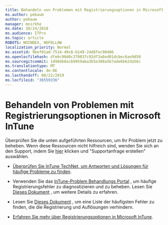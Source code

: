 ```yaml
---
title: Behandeln von Problemen mit Registrierungsoptionen in Microsoft InTune
ms.author: pebaum
author: pebaum
manager: mnirkhe
ms.date: 10/24/2018
ms.audience: ITPro
ms.topic: article
ROBOTS: NOINDEX, NOFOLLOW
localization_priority: Normal
ms.assetid: 9bef81ad-7514-49c8-b149-24d8fec90486
ms.openlocfilehash: dfe6c90d0c370037c92df3a8ed01dcbec6ae9d50
ms.sourcegitcommit: 1d98db8acb9959aba3b5e308a567ade6b62da56c
ms.translationtype: MT
ms.contentlocale: de-DE
ms.lasthandoff: 08/22/2019
ms.locfileid: "36559336"
---
```

# <a name="troubleshoot-issues-with-enrollment-options-microsoft-intune"></a>Behandeln von Problemen mit Registrierungsoptionen in Microsoft InTune

Überprüfen Sie die unten aufgeführten Ressourcen, um Ihr Problem jetzt zu beheben. Wenn diese Ressourcen nicht hilfreich sind, wenden Sie sich an den Support, indem Sie [hier](https://portal.azure.com/#blade/Microsoft_Intune_DeviceSettings/ExtensionLandingBlade/help) klicken und "Supportanfrage erstellen" auswählen. 
  
- [Überprüfen Sie InTune TechNet, um Antworten und Lösungen für häufige Probleme zu finden](https://social.technet.microsoft.com/Forums/home?category=microsoftintune&amp;filter=alltypes&amp;sort=lastpostdesc).
    
- Verwenden Sie das [InTune-Problem Behandlungs Portal](https://devicemanagement.microsoft.com/#blade/Microsoft_Intune_DeviceSettings/TroubleshootBlade) , um häufige Registrierungsfehler zu diagnostizieren und zu beheben. Lesen Sie [Dieses Dokument](https://docs.microsoft.com/intune/help-desk-operators) , um weitere Details zu erfahren. 
    
- Lesen Sie [Dieses Dokument](https://docs.microsoft.com/intune-classic/Troubleshoot/troubleshoot-device-enrollment-in-intune) , um eine Liste der häufigsten Fehler zu finden, die die Registrierung und Auflösungen verhindern. 
    
- [Erfahren Sie mehr über Registrierungsoptionen in Microsoft InTune](https://docs.microsoft.com/intune/enrollment-options).
    

